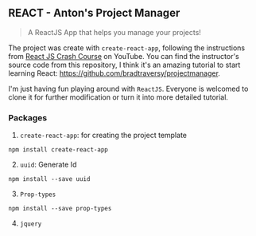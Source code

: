 ## REACT - Anton's Project Manager

> A ReactJS App that helps you manage your projects!

The project was create with `create-react-app`, following the instructions from [React JS Crash Course](https://www.youtube.com/watch?v=A71aqufiNtQ) on YouTube. You can find the instructor's source code from this repository, I think it's an amazing tutorial to start learning React:
https://github.com/bradtraversy/projectmanager.



I'm just having fun playing around with `ReactJS`. Everyone is welcomed to clone it for further modification or turn it into more detailed tutorial.

### Packages
1. `create-react-app`: for creating the project template
```
npm install create-react-app
```

2. `uuid`: Generate Id
```
npm install --save uuid
```

3. `Prop-types`
```
npm install --save prop-types
```

4. `jquery`
